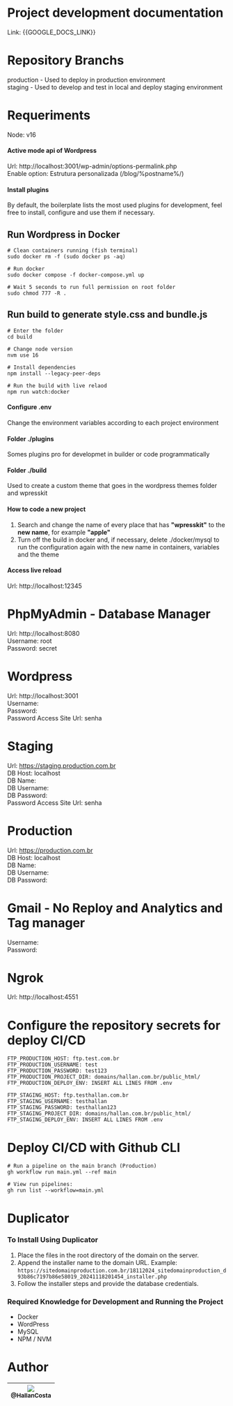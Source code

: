 # Project development documentation
Link: {{GOOGLE_DOCS_LINK}}

# Repository Branchs
production - Used to deploy in production environment<br>
staging - Used to develop and test in local and deploy staging environment

# Requeriments
Node: v16 <br> 

#### Active mode api of Wordpress 
Url: http://localhost:3001/wp-admin/options-permalink.php <br>
Enable option: Estrutura personalizada (/blog/%postname%/) <br>

#### Install plugins 
By default, the boilerplate lists the most used plugins for development, feel free to install, configure and use them if necessary.

## Run Wordpress in Docker
```
# Clean containers running (fish terminal)
sudo docker rm -f (sudo docker ps -aq)

# Run docker
sudo docker compose -f docker-compose.yml up

# Wait 5 seconds to run full permission on root folder
sudo chmod 777 -R .
```

## Run build to generate style.css and bundle.js
```
# Enter the folder
cd build

# Change node version
nvm use 16

# Install dependencies
npm install --legacy-peer-deps

# Run the build with live relaod
npm run watch:docker
```

#### Configure .env
Change the environment variables according to each project environment

#### Folder ./plugins
Somes plugins pro for developmet in builder or code programmatically

#### Folder ./build
Used to create a custom theme that goes in the wordpress themes folder and wpresskit 

#### How to code a new project
1. Search and change the name of every place that has <b>"wpresskit"</b> to the <b>new name</b>, for example <b>"apple"</b>
2. Turn off the build in docker and, if necessary, delete ./docker/mysql to run the configuration again with the new name in containers, variables and the theme

#### Access live reload
Url: http://localhost:12345

# PhpMyAdmin - Database Manager
Url: http://localhost:8080 <br>
Username: root <br>
Password: secret

# Wordpress 
Url: http://localhost:3001 <br>
Username: <br> 
Password: <br> 
Password Access Site Url: senha

# Staging
Url: https://staging.production.com.br<br>
DB Host: localhost<br> 
DB Name: <br>
DB Username: <br> 
DB Password: <br> 
Password Access Site Url: senha

# Production
Url: https://production.com.br<br>
DB Host: localhost<br> 
DB Name: <br>
DB Username: <br> 
DB Password: <br>

# Gmail - No Reploy and Analytics and Tag manager
Username: <br>
Password: 

# Ngrok
Url: http://localhost:4551 <br>

# Configure the repository secrets for deploy CI/CD
```
FTP_PRODUCTION_HOST: ftp.test.com.br
FTP_PRODUCTION_USERNAME: test
FTP_PRODUCTION_PASSWORD: test123
FTP_PRODUCTION_PROJECT_DIR: domains/hallan.com.br/public_html/
FTP_PRODUCTION_DEPLOY_ENV: INSERT ALL LINES FROM .env

FTP_STAGING_HOST: ftp.testhallan.com.br
FTP_STAGING_USERNAME: testhallan
FTP_STAGING_PASSWORD: testhallan123
FTP_STAGING_PROJECT_DIR: domains/hallan.com.br/public_html/
FTP_STAGING_DEPLOY_ENV: INSERT ALL LINES FROM .env
```

# Deploy CI/CD with Github CLI
```
# Run a pipeline on the main branch (Production)
gh workflow run main.yml --ref main

# View run pipelines:
gh run list --workflow=main.yml
```

# Duplicator

### To Install Using Duplicator
1. Place the files in the root directory of the domain on the server.
2. Append the installer name to the domain URL. Example:  
   `https://sitedomainproduction.com.br/18112024_sitedomainproduction_d93b86c7197b86e58019_20241118201454_installer.php`
3. Follow the installer steps and provide the database credentials.

### Required Knowledge for Development and Running the Project
- Docker  
- WordPress  
- MySQL  
- NPM / NVM

# Author
| [<img src="https://avatars2.githubusercontent.com/u/60573155?s=115&v=3"><br><sub>@HallanCosta</sub>](https://github.com/HallanCosta) |
| :---: |